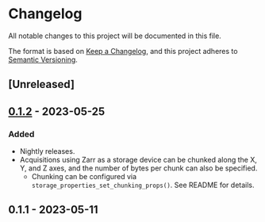 # Changelog

All notable changes to this project will be documented in this file.

The format is based on [Keep a Changelog](https://keepachangelog.com/en/1.0.0/),
and this project adheres to [Semantic Versioning](https://semver.org/spec/v2.0.0.html).

## [Unreleased]

## [0.1.2](https://github.com/acquire-project/acquire-driver-zarr/compare/v0.1.1...v0.1.2) - 2023-05-25

### Added

- Nightly releases.
- Acquisitions using Zarr as a storage device can be chunked along the X, Y, and Z axes, and the number of bytes per
  chunk can also be specified.
  - Chunking can be configured via `storage_properties_set_chunking_props()`. See README for details.

## 0.1.1 - 2023-05-11
